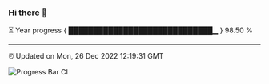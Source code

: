 ### Hi there 👋

⏳ Year progress { █████████████████████████████▁ } 98.50 %

---

⏰ Updated on Mon, 26 Dec 2022 12:19:31 GMT

![Progress Bar CI](https://github.com/liununu/liununu/workflows/Progress%20Bar%20CI/badge.svg)
